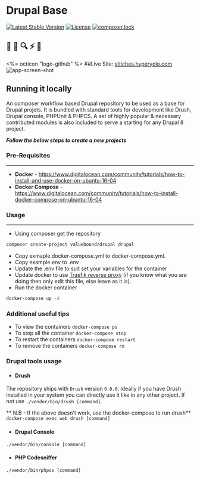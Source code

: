 Drupal Base
============

[![Latest Stable Version](https://poser.pugx.org/valuebound/drupal/v/stable)](https://packagist.org/packages/valuebound/drupal) [![License](https://poser.pugx.org/valuebound/drupal/license)](https://packagist.org/packages/valuebound/drupal) [![composer.lock](https://poser.pugx.org/valuebound/drupal/composerlock)](https://packagist.org/packages/valuebound/drupal)

## 🎏 🐙 🔍 ⚡ 🐠 
<%= octicon "logo-github" %> 
##Live Site: [stitches.hyperyolo.com](https://stitches.hyperyolo.com)
![app-screen-shot](https://cdn-images-1.medium.com/max/2000/1*DqVCpGnXJefwLXFneEHPZg.png)


## Running it locally
An composer workflow based Drupal repository to be used as a base for Drupal projets. It is bundled with standard tools for development like Drush, Drupal console, PHPUnit & PHPCS. A set of highly popular & necessary contributed modules is also included to serve a starting for any Drupal 8 project.

***Follow the below steps to create a new projects***

### Pre-Requisites
-----------
 - **Docker** - https://www.digitalocean.com/community/tutorials/how-to-install-and-use-docker-on-ubuntu-16-04
 - **Docker Compose** - https://www.digitalocean.com/community/tutorials/how-to-install-docker-compose-on-ubuntu-16-04
 

### Usage
---------
- Using composer get the repository
```bash
composer create-project valuebound/drupal drupal
```
- Copy exmaple.docker-compose.yml to docker-compose.yml.
- Copy example.env to .env
- Update the .env file to suit set your variables for the container
- Update docker to use [Traefik reverse proxy](https://www.digitalocean.com/community/tutorials/how-to-use-traefik-as-a-reverse-proxy-for-docker-containers-on-ubuntu-16-04) (if you know what you are doing then only edit this file, else leave as it is).
- Run the docker container
```bash
docker-compose up -d
```

### Additional useful tips
- To view the containers `docker-compose ps`
- To stop all the container `docker-compose stop`
- To restart the containers `docker-compose restart`
- To remove the containers `docker-compose rm`

### Drupal tools usage
- #### Drush
The repository ships with `Drush` version `9.0.0`. Ideally if you have Drush installed in your system you can directly use it like in any other project. If not use `./vendor/bin/drush [command]`.

** N.B - If the above doesn't work, use the docker-compose to run drush**
`docker-compose exec web drush [command]`

- #### Drupal Console
`./vendor/bin/console [command]`

- #### PHP Codesniffer
`./vendor/bin/phpcs [command]` 



